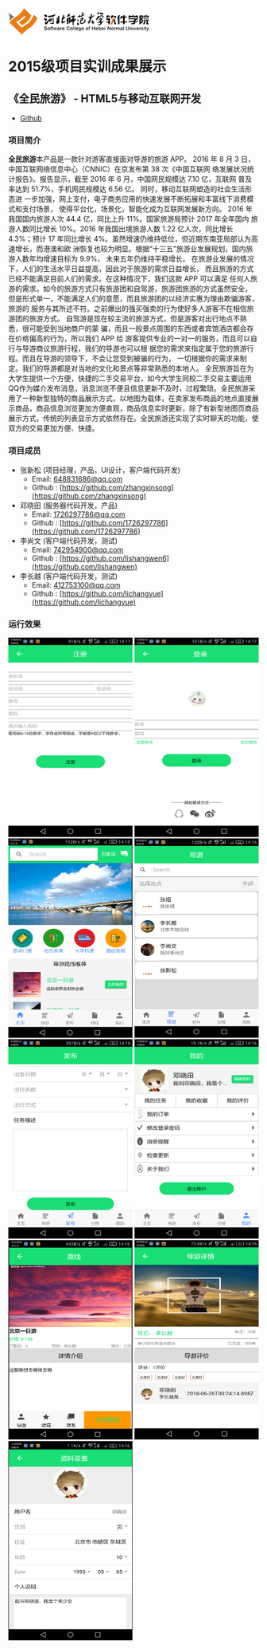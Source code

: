 ﻿<img src="../../../image/logo.png"/>

# 2015级项目实训成果展示 

##  《全民旅游》  - HTML5与移动互联网开发

* [Github](https://github.com/zhangxinsong/qmly) 

### 项目简介

**全民旅游**本产品是一款针对游客直接面对导游的旅游 APP。
2016 年 8 月 3 日，中国互联网络信息中心（CNNIC）在京发布第 38 次《中国互联网 络发展状况统计报告》。报告显示，截至 2016 年 6 月，中国网民规模达 7.10 亿，互联网 普及率达到 51.7%，手机网民规模达 6.56 亿。 同时，移动互联网塑造的社会生活形态进 一步加强，网上支付，电子商务应用的快速发展不断拓展和丰富线下消费模式和支付场景， 使得平台化，场景化，智能化成为互联网发展新方向。 2016 年我国国内旅游人次 44.4 亿，同比上升 11%。国家旅游局预计 2017 年全年国内 旅游人数同比增长 10%。2016 年我国出境旅游人数 1.22 亿人次，同比增长 4.3%；预计 17 年同比增长 4%。虽然增速仍维持低位，但近期东南亚局部认为高速增长，而港澳和欧 洲恢复也较为明显。根据“十三五”旅游业发展规划，国内旅游人数年均增速目标为 9.9%， 未来五年仍维持平稳增长。 在旅游业发展的情况下，人们的生活水平日益提高，因此对于旅游的需求日益增长， 而且旅游的方式已经不能满足目前人们的需求。在这种情况下，我们这款 APP 可以满足 任何人旅游的需求。如今的旅游方式只有旅游团和自驾游，旅游团旅游的方式虽然安全， 但是形式单一，不能满足人们的意愿，而且旅游团的以经济实惠为理由欺骗游客，旅游的 服务与其所述不符。之前爆出的强买强卖的行为使好多人游客不在相信旅游团的旅游方式。 自驾游是现在较主流的旅游方式，但是游客对出行地点不熟悉，很可能受到当地商户的蒙 骗，而且一般景点周围的东西或者宾馆酒店都会存在价格偏高的行为，所以我们 APP 给 游客提供专业的一对一的服务，而且可以自行与导游商议旅游行程，我们的导游也可以根 据您的需求来指定属于您的旅游行程。而且在导游的领导下，不会让您受到被骗的行为， 一切根据你的需求来制定。我们的导游都是对当地的文化和景点等非常熟悉的本地人。
全民旅游旨在为大学生提供一个方便，快捷的二手交易平台，如今大学生同校二手交易主要运用QQ作为媒介发布消息，消息浏览不便且信息更新不及时，过程繁琐。全民旅游采用了一种新型独特的商品展示方式，以地图为载体，在卖家发布商品的地点直接展示商品，商品信息浏览更加方便直观，商品信息实时更新，除了有新型地图页商品展示方式，传统的列表显示方式依然存在。全民旅游还实现了实时聊天的功能，使双方的交易更加方便、快捷。

### 项目成员

* 张新松 (项目经理，产品，UI设计，客户端代码开发) 
    * Email: <648831686@qq.com>
    * Github : [https://github.com/zhangxinsong](https://github.com/zhangxinsong)
* 邓晓田 (服务器代码开发，产品) 
    * Email: <1726297786@qq.com>
    * Github : [https://github.com/1726297786](https://github.com/1726297786)
* 李尚文 (客户端代码开发，测试)
    * Email: <742954900@qq.com>
    * Github : [https://github.com/lishangwen6](https://github.com/lishangwen)
* 李长越 (客户端代码开发，测试)
    * Email: <412753100@qq.com>
    * Github : [https://github.com/lichangyue](https://github.com/lichangyue)

### 运行效果
<img src="./image/11.png" width=250 height=400 />
<img src="./image/22.png" width=250 height=400 />
<img src="./image/33.png" width=250 height=400 />

<img src="./image/44.png" width=250 height=400 />
<img src="./image/55.png" width=250 height=400 />
<img src="./image/66.png" width=250 height=400 />

<img src="./image/77.png" width=250 height=400 />
<img src="./image/88.png" width=250 height=400 />
<img src="./image/99.png" width=250 height=400 />

